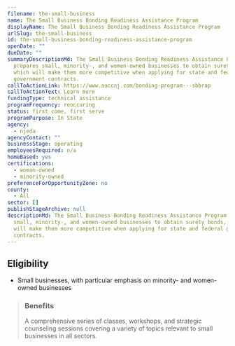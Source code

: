 ```yaml
---
filename: the-small-business
name: The Small Business Bonding Readiness Assistance Program
displayName: The Small Business Bonding Readiness Assistance Program
urlSlug: the-small-business
id: the-small-business-bonding-readiness-assistance-program
openDate: ""
dueDate: ""
summaryDescriptionMd: The Small Business Bonding Readiness Assistance Program
  prepares small, minority-, and women-owned businesses to obtain surety bonds,
  which will make them more competitive when applying for state and federal
  government contracts.
callToActionLink: https://www.aaccnj.com/bonding-program---sbbrap
callToActionText: Learn more
fundingType: technical assistance
programFrequency: reoccuring
status: first come, first serve
programPurpose: In State
agency:
  - njeda
agencyContact: ""
businessStage: operating
employeesRequired: n/a
homeBased: yes
certifications:
  - woman-owned
  - minority-owned
preferenceForOpportunityZone: no
county:
  - All
sector: []
publishStageArchive: null
descriptionMd: The Small Business Bonding Readiness Assistance Program prepares
  small, minority-, and women-owned businesses to obtain surety bonds, which
  will make them more competitive when applying for state and federal government
  contracts.
---
```


## Eligibility

- Small businesses, with particular emphasis on minority- and women-owned businesses

> ### Benefits
>
> A comprehensive series of classes, workshops, and strategic counseling sessions covering a variety of topics relevant to small businesses in all sectors.
